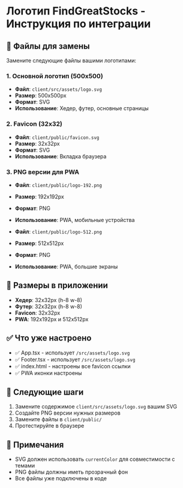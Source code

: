 # Логотип FindGreatStocks - Инструкция по интеграции

## 📁 Файлы для замены

Замените следующие файлы вашими логотипами:

### 1. Основной логотип (500x500)
- **Файл**: `client/src/assets/logo.svg`
- **Размер**: 500x500px
- **Формат**: SVG
- **Использование**: Хедер, футер, основные страницы

### 2. Favicon (32x32)
- **Файл**: `client/public/favicon.svg`
- **Размер**: 32x32px
- **Формат**: SVG
- **Использование**: Вкладка браузера

### 3. PNG версии для PWA
- **Файл**: `client/public/logo-192.png`
- **Размер**: 192x192px
- **Формат**: PNG
- **Использование**: PWA, мобильные устройства

- **Файл**: `client/public/logo-512.png`
- **Размер**: 512x512px
- **Формат**: PNG
- **Использование**: PWA, большие экраны

## 🎨 Размеры в приложении

- **Хедер**: 32x32px (h-8 w-8)
- **Футер**: 32x32px (h-8 w-8)
- **Favicon**: 32x32px
- **PWA**: 192x192px и 512x512px

## ✅ Что уже настроено

- ✅ App.tsx - использует `/src/assets/logo.svg`
- ✅ Footer.tsx - использует `/src/assets/logo.svg`
- ✅ index.html - настроены все favicon ссылки
- ✅ PWA иконки настроены

## 🔄 Следующие шаги

1. Замените содержимое `client/src/assets/logo.svg` вашим SVG
2. Создайте PNG версии нужных размеров
3. Замените файлы в `client/public/`
4. Протестируйте в браузере

## 📝 Примечания

- SVG должен использовать `currentColor` для совместимости с темами
- PNG файлы должны иметь прозрачный фон
- Все файлы уже подключены в коде

